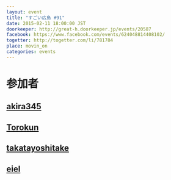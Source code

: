 ```yaml
---
layout: event
title: "すごい広島 #91"
date: 2015-02-11 18:00:00 JST
doorkeeper: http://great-h.doorkeeper.jp/events/20587
facebook: https://www.facebook.com/events/624048814408102/
togetter: http://togetter.com/li/781784
place: movin_on
categories: events
---
```


# 参加者


## [akira345](https://github.com/akira345)


## [Torokun](https://github.com/Torokun)


## [takatayoshitake](http://twitter.com/takatayoshitake)


## [eiel](https://github.com/eiel)
